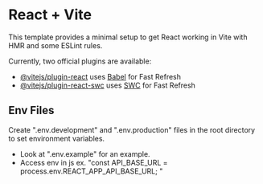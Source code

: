 # React + Vite

This template provides a minimal setup to get React working in Vite with HMR and some ESLint rules.

Currently, two official plugins are available:

- [@vitejs/plugin-react](https://github.com/vitejs/vite-plugin-react/blob/main/packages/plugin-react/README.md) uses [Babel](https://babeljs.io/) for Fast Refresh
- [@vitejs/plugin-react-swc](https://github.com/vitejs/vite-plugin-react-swc) uses [SWC](https://swc.rs/) for Fast Refresh


## Env Files
Create ".env.development" and ".env.production" files in the root directory to set environment variables. 
* Look at ".env.example" for an example.
* Access env in js ex. "const API_BASE_URL = process.env.REACT_APP_API_BASE_URL;
"
